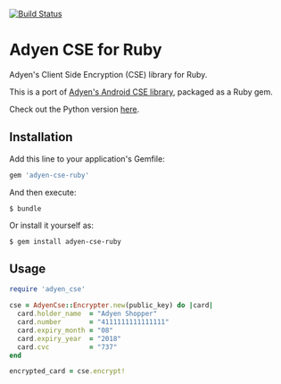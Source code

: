 [![Build Status](https://travis-ci.org/jooeycheng/adyen-cse-ruby.svg?branch=master)](https://travis-ci.org/jooeycheng/adyen-cse-ruby)

# Adyen CSE for Ruby

Adyen's Client Side Encryption (CSE) library for Ruby.

This is a port of [Adyen's Android CSE library](https://github.com/Adyen/adyen-cse-android), packaged as a Ruby gem.

Check out the Python version [here](https://github.com/cheah/adyen-cse-python).

## Installation

Add this line to your application's Gemfile:

```ruby
gem 'adyen-cse-ruby'
```

And then execute:

    $ bundle

Or install it yourself as:

    $ gem install adyen-cse-ruby

## Usage

```ruby
require 'adyen_cse'

cse = AdyenCse::Encrypter.new(public_key) do |card|
  card.holder_name  = "Adyen Shopper"
  card.number       = "4111111111111111"
  card.expiry_month = "08"
  card.expiry_year  = "2018"
  card.cvc          = "737"
end

encrypted_card = cse.encrypt!
```
